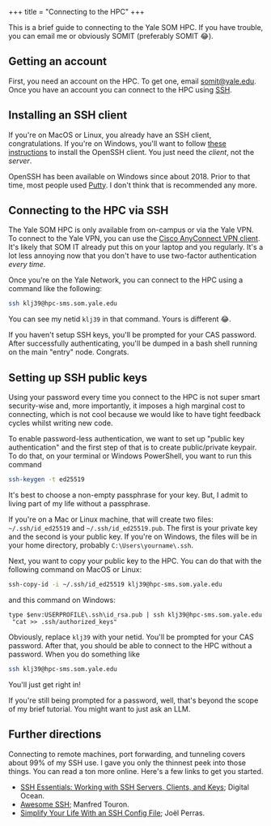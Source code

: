 +++
title = "Connecting to the HPC"
+++

This is a brief guide to connecting to the Yale SOM HPC. If you
have trouble, you can email me or obviously SOMIT (preferably SOMIT 😂).


## Getting an account

First, you need an account on the HPC. To get one,
email [somit@yale.edu](mailto:somit@yale.edu). Once
you have an account you can connect to the HPC using
[SSH](https://www.cloudflare.com/learning/access-management/what-is-ssh/#).

## Installing an SSH client

If you're on MacOS or Linux, you already have an SSH client, congratulations. If you're on Windows, you'll want to follow
[these instructions](https://learn.microsoft.com/en-us/windows-server/administration/openssh/openssh_install_firstuse) to install
the OpenSSH client. You just need the _client_, not the _server_.

OpenSSH has been available on Windows since about 2018. Prior to
that time, most people used [Putty](https://www.putty.org). I don't
think that is recommended any more.

## Connecting to the HPC via SSH

The Yale SOM HPC is only available from on-campus or via the Yale VPN. To connect to the Yale VPN, you can use the
[Cisco AnyConnect VPN client](https://studenttechnology.yale.edu/new-students/set-virtual-private-network-vpn). It's likely that SOM
IT already put this on your laptop and you regularly. It's a lot
less annoying now that you don't have to use two-factor authentication
*every time*.

Once you're on the Yale Network, you can connect to the HPC using
a command like the following:

```sh
ssh klj39@hpc-sms.som.yale.edu
```

You can see my netid `klj39` in that command. Yours is different 😂.

If you haven't setup SSH keys, you'll be prompted for your CAS password.
After successfully authenticating, you'll be dumped in a bash shell
running on the main "entry" node. Congrats.

## Setting up SSH public keys

Using your password every time you connect to the HPC is not super
smart security-wise and, more importantly, it imposes a high marginal
cost to connecting, which is not cool because we would like to have
tight feedback cycles whilst writing new code. 

To enable password-less authentication, we
want to set up "public key authentication" and the first step of
that is to create public/private keypair. To do that, on your
terminal or Windows PowerShell, you want to run this command

```sh
ssh-keygen -t ed25519
```
It's best to choose a non-empty passphrase for your key. But,
I admit to living part of my life without a passphrase. 


If you're on a Mac or Linux machine, that will create two files:
`~/.ssh/id_ed25519` and `~/.ssh/id_ed25519.pub`. The first is your
private key and the second is your public key. If you're on Windows,
the files will be in your home directory, probably `C:\Users\yourname\.ssh`.

Next, you want to copy your public key to the HPC. You can do that
with the following command on MacOS or Linux:

```bash
ssh-copy-id -i ~/.ssh/id_ed25519 klj39@hpc-sms.som.yale.edu
```

and this command on Windows:

```
type $env:USERPROFILE\.ssh\id_rsa.pub | ssh klj39@hpc-sms.som.yale.edu
 "cat >> .ssh/authorized_keys"
```

Obviously, replace `klj39` with your netid. You'll be prompted for
your CAS password. After that, you should be able to connect to the
HPC without a password. When you do something like

```sh
ssh klj39@hpc-sms.som.yale.edu
```

You'll just get right in!

If you're still being prompted for a password,
well, that's beyond the scope of my brief tutorial. You might want to
just ask an LLM.

## Further directions

Connecting to remote machines, port forwarding, and tunneling covers
about 99% of my SSH use. I gave you only the thinnest peek into those
things. You can read a ton more online. Here's a few links to get you
started.

- [SSH Essentials: Working with SSH Servers, Clients, and Keys](https://www.digitalocean.com/community/tutorials/ssh-essentials-working-with-ssh-servers-clients-and-keys); Digital Ocean.
- [Awesome SSH](https://github.com/moul/awesome-ssh); Manfred Touron.
- [Simplify Your Life With an SSH Config File](https://nerderati.com/2011/03/17/simplify-your-life-with-an-ssh-config-file/); Joël Perras.